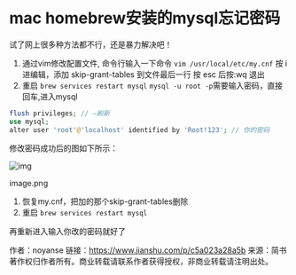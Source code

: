 # mac homebrew安装的mysql忘记密码

试了网上很多种方法都不行，还是暴力解决吧！

1. 通过vim修改配置文件, 命令行输入一下命令
    `vim /usr/local/etc/my.cnf`
    按 i 进编辑，添加 skip-grant-tables 到文件最后一行
    按  esc 后按:wq 退出
2. 重启
    `brew services restart mysql`
    `mysql -u root -p`需要输入密码，直接回车,进入mysql



```php
flush privileges; // —刷新
use mysql;
alter user 'root'@'localhost' identified by 'Root!123'; // 你的密码
```

修改密码成功后的图如下所示：



![img](https:////upload-images.jianshu.io/upload_images/6550466-d515639789d0c8e1.png?imageMogr2/auto-orient/strip|imageView2/2/w/1072/format/webp)

image.png

1. 恢复my.cnf，把加的那个skip-grant-tables删除
2. 重启  `brew services restart mysql`

再重新进入输入你改的密码就好了



作者：noyanse
链接：https://www.jianshu.com/p/c5a023a28a5b
来源：简书
著作权归作者所有。商业转载请联系作者获得授权，非商业转载请注明出处。